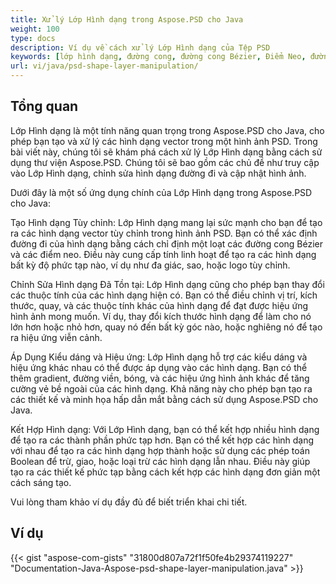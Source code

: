 ```yaml
---
title: Xử lý Lớp Hình dạng trong Aspose.PSD cho Java
weight: 100
type: docs
description: Ví dụ về cách xử lý Lớp Hình dạng của Tệp PSD
keywords: [lớp hình dạng, đường cong, đường cong Bézier, Điểm Neo, đường cong Bézier, api psd, java, mẫu mã code]
url: vi/java/psd-shape-layer-manipulation/
---
```


## **Tổng quan**
Lớp Hình dạng là một tính năng quan trọng trong Aspose.PSD cho Java, cho phép bạn tạo và xử lý các hình dạng vector trong một hình ảnh PSD. Trong bài viết này, chúng tôi sẽ khám phá cách xử lý Lớp Hình dạng bằng cách sử dụng thư viện Aspose.PSD. Chúng tôi sẽ bao gồm các chủ đề như truy cập vào Lớp Hình dạng, chỉnh sửa hình dạng đường đi và cập nhật hình ảnh.

Dưới đây là một số ứng dụng chính của Lớp Hình dạng trong Aspose.PSD cho Java:

Tạo Hình dạng Tùy chỉnh: Lớp Hình dạng mang lại sức mạnh cho bạn để tạo ra các hình dạng vector tùy chỉnh trong hình ảnh PSD. Bạn có thể xác định đường đi của hình dạng bằng cách chỉ định một loạt các đường cong Bézier và các điểm neo. Điều này cung cấp tính linh hoạt để tạo ra các hình dạng bất kỳ độ phức tạp nào, ví dụ như đa giác, sao, hoặc logo tùy chỉnh.

Chỉnh Sửa Hình dạng Đã Tồn tại: Lớp Hình dạng cũng cho phép bạn thay đổi các thuộc tính của các hình dạng hiện có. Bạn có thể điều chỉnh vị trí, kích thước, quay, và các thuộc tính khác của hình dạng để đạt được hiệu ứng hình ảnh mong muốn. Ví dụ, thay đổi kích thước hình dạng để làm cho nó lớn hơn hoặc nhỏ hơn, quay nó đến bất kỳ góc nào, hoặc nghiêng nó để tạo ra hiệu ứng viễn cảnh.

Áp Dụng Kiểu dáng và Hiệu ứng: Lớp Hình dạng hỗ trợ các kiểu dáng và hiệu ứng khác nhau có thể được áp dụng vào các hình dạng. Bạn có thể thêm gradient, đường viền, bóng, và các hiệu ứng hình ảnh khác để tăng cường vẻ bề ngoài của các hình dạng. Khả năng này cho phép bạn tạo ra các thiết kế và minh họa hấp dẫn mắt bằng cách sử dụng Aspose.PSD cho Java.

Kết Hợp Hình dạng: Với Lớp Hình dạng, bạn có thể kết hợp nhiều hình dạng để tạo ra các thành phần phức tạp hơn. Bạn có thể kết hợp các hình dạng với nhau để tạo ra các hình dạng hợp thành hoặc sử dụng các phép toán Boolean để trừ, giao, hoặc loại trừ các hình dạng lẫn nhau. Điều này giúp tạo ra các thiết kế phức tạp bằng cách kết hợp các hình dạng đơn giản một cách sáng tạo.

Vui lòng tham khảo ví dụ đầy đủ để biết triển khai chi tiết.

## **Ví dụ**
{{< gist "aspose-com-gists" "31800d807a72f1f50fe4b29374119227" "Documentation-Java-Aspose-psd-shape-layer-manipulation.java" >}}
